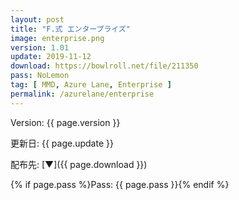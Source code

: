 ```yaml
---
layout: post
title: "F.式 エンタープライズ"
image: enterprise.png
version: 1.01
update: 2019-11-12
download: https://bowlroll.net/file/211350
pass: NoLemon
tag: [ MMD, Azure Lane, Enterprise ]
permalink: /azurelane/enterprise
---
```


Version: {{ page.version }}

更新日: {{ page.update }}

配布先: [▼]({{ page.download }})

{% if page.pass %}Pass: {{ page.pass }}{% endif %}
